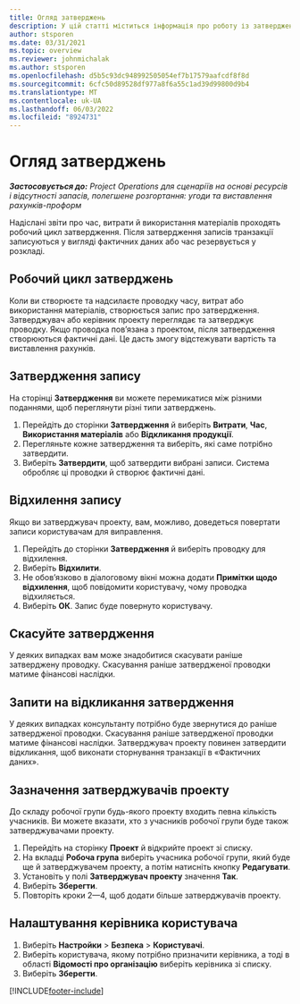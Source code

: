 ```yaml
---
title: Огляд затверджень
description: У цій статті міститься інформація про роботу із затвердженнями в Project Operations.
author: stsporen
ms.date: 03/31/2021
ms.topic: overview
ms.reviewer: johnmichalak
ms.author: stsporen
ms.openlocfilehash: d5b5c93dc948992505054ef7b17579aafcdf8f8d
ms.sourcegitcommit: 6cfc50d89528df977a8f6a55c1ad39d99800d9b4
ms.translationtype: MT
ms.contentlocale: uk-UA
ms.lasthandoff: 06/03/2022
ms.locfileid: "8924731"
---
```

# <a name="approvals-overview"></a>Огляд затверджень

_**Застосовується до:** Project Operations для сценаріїв на основі ресурсів і відсутності запасів, полегшене розгортання: угоди та виставлення рахунків-проформ_

Надіслані звіти про час, витрати й використання матеріалів проходять робочий цикл затвердження. Після затвердження записів транзакції записуються у вигляді фактичних даних або час резервується у розкладі.

## <a name="approvals-workflow"></a>Робочий цикл затверджень
Коли ви створюєте та надсилаєте проводку часу, витрат або використання матеріалів, створюється запис про затвердження. Затверджувач або керівник проекту переглядає та затверджує проводку. Якщо проводка пов’язана з проектом, після затвердження створюються фактичні дані. Це дасть змогу відстежувати вартість та виставлення рахунків.

## <a name="approve-an-entry"></a>Затвердження запису
На сторінці **Затвердження** ви можете перемикатися між різними поданнями, щоб переглянути різні типи затверджень.
  
1. Перейдіть до сторінки **Затвердження** й виберіть **Витрати**, **Час**, **Використання матеріалів** або **Відкликання продукції**.
2. Перегляньте кожне затвердження та виберіть, які саме потрібно затвердити.
3. Виберіть **Затвердити**, щоб затвердити вибрані записи.
Система обробляє ці проводки й створює фактичні дані.

## <a name="reject-an-entry"></a>Відхилення запису
Якщо ви затверджувач проекту, вам, можливо, доведеться повертати записи користувачам для виправлення.
  
1. Перейдіть до сторінки **Затвердження** й виберіть проводку для відхилення. 
2. Виберіть **Відхилити**.
3. Не обов’язково в діалоговому вікні можна додати **Примітки щодо відхилення**, щоб повідомити користувачу, чому проводка відхиляється.
4. Виберіть **ОК**. Запис буде повернуто користувачу.
  
## <a name="cancel-approval"></a>Скасуйте затвердження
У деяких випадках вам може знадобитися скасувати раніше затверджену проводку. Скасування раніше затвердженої проводки матиме фінансові наслідки. 

## <a name="approving-recall-requests"></a>Запити на відкликання затвердження
У деяких випадках консультанту потрібно буде звернутися до раніше затвердженої проводки. Скасування раніше затвердженої проводки матиме фінансові наслідки. Затверджувач проекту повинен затвердити відкликання, щоб виконати сторнування транзакції в «Фактичних даних».

## <a name="specify-project-approvers"></a>Зазначення затверджувачів проекту
До складу робочої групи будь-якого проекту входить певна кількість учасників. Ви можете вказати, хто з учасників робочої групи буде також затверджувачами проекту.

1. Перейдіть на сторінку **Проект** й відкрийте проект зі списку.
2. На вкладці **Робоча група** виберіть учасника робочої групи, який буде ще й затверджувачем проекту, а потім натисніть кнопку **Редагувати**.
3. Установіть у полі **Затверджувач проекту** значення **Так**.
4. Виберіть **Зберегти**.
5. Повторіть кроки 2—4, щоб додати більше затверджувачів проекту.

## <a name="configure-the-users-manager"></a>Налаштування керівника користувача

1. Виберіть **Настройки** > **Безпека** > **Користувачі**.
2. Виберіть користувача, якому потрібно призначити керівника, а тоді в області **Відомості про організацію** виберіть керівника зі списку. 
3. Виберіть **Зберегти**.




[!INCLUDE[footer-include](../includes/footer-banner.md)]
